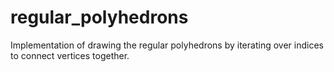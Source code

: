 # regular_polyhedrons
Implementation of drawing the regular polyhedrons by iterating over indices to connect vertices together.
